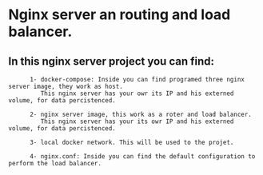 # Nginx server an routing and load balancer.
## In this nginx server project you can find:

          1- docker-compose: Inside you can find programed three nginx server image, they work as host.
             This nginx server has your owr its IP and his externed volume, for data percistenced.

          2- nginx server image, this work as a roter and load balancer.
             This nginx server has your its owr IP and his externed volume, for data percistenced.     

          3- local docker network. This will be used to the projet. 
          
          4- nginx.conf: Inside you can find the default configuration to perform the load balancer.
